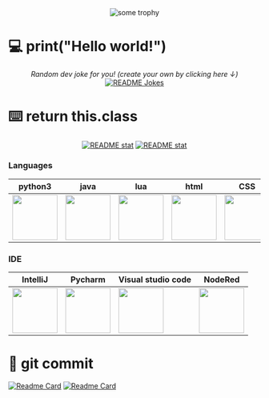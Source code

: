 <div align="center">
<a><img align="center" src="https://github-profile-trophy.vercel.app/?username=EagleOfFire&theme=monokai&rank=SSS,SS,S,AAA,AA,A,B,C&no-frame=true" alt="some trophy"></a>
</div>


# :computer: print("Hello world!")

<div align="center">
<i>Random dev joke for you! (create your own by clicking here ↓)</i><br>
<a href="https://readme-jokes.vercel.app"><img align="center" src="https://readme-jokes.vercel.app/api?bgColor=%23073b4c&textColor=%2306d6a0&aColor=%2306d6a0&borderColor=%2306d6a0" alt="README Jokes"></a>
</div>

# :keyboard: return this.class

<div align="center">
<a href="https://github-readme-stats.vercel.app/api"><img align="center" src="https://github-readme-stats.vercel.app/api?username=EagleOfFire&show_icons=true&theme=codeSTACKr" alt="README stat"></a>
<a href="https://github-readme-stats.vercel.app/api"><img align="center" src="https://github-readme-stats.vercel.app/api/top-langs/?username=EagleOfFire&hide=Cmake,MakeFile&theme=codeSTACKr" alt="README stat"></a>
</div>

### Languages

<div align="center">

| python3 | java | lua | html | CSS | javascript | VBA |
|---------|------|-----|------|-----|------------|-----|
|<a><img align="center" style='height: 90px;' src="https://s3.dualstack.us-east-2.amazonaws.com/pythondotorg-assets/media/files/python-logo-only.svg"></a>|<a><img align="center" style='height: 90px;' src="https://www.vectorlogo.zone/logos/java/java-vertical.svg"></a>|<a><img align="center" style='height: 90px;' src="https://www.vectorlogo.zone/logos/lua/lua-official.svg"></a>|<a><img align="center" style='height: 90px;' src="https://www.vectorlogo.zone/logos/w3_html5/w3_html5-icon.svg"></a>|<a><img align="center" style='height: 90px;' src="https://www.vectorlogo.zone/logos/w3_css/w3_css-icon.svg"></a>|<a><img align="center" style='height: 90px;' src="https://upload.wikimedia.org/wikipedia/commons/9/99/Unofficial_JavaScript_logo_2.svg"></a>|<a><img align="center" style='height: 90px;' src="https://www.vectorlogo.zone/logos/microsoft_vb/microsoft_vb-icon.svg"></a>|

</div>

### IDE

<div align="center">
 
| IntelliJ | Pycharm | Visual studio code | NodeRed |
|----------|---------|--------------------|---------|
|<a><img align="center" style='height: 90px;' src="https://upload.wikimedia.org/wikipedia/commons/9/9c/IntelliJ_IDEA_Icon.svg"></a>|<a><img align="center" style='height: 90px;' src="https://upload.wikimedia.org/wikipedia/commons/1/1d/PyCharm_Icon.svg"></a>|<a><img align="center" style='height: 90px;' src="https://www.vectorlogo.zone/logos/visualstudio_code/visualstudio_code-ar21.svg"></a>|<a><img align="center" style='height: 90px;' src="https://nodered.org/about/resources/media/node-red-hexagon.svg"></a>|

</div>

 # :floppy_disk: git commit

[![Readme Card](https://github-readme-stats.vercel.app/api/pin/?username=Eagleoffire&repo=LeetCode&theme=codeSTACKr)](https://github.com/EagleOfFire/LeetCode)
[![Readme Card](https://github-readme-stats.vercel.app/api/pin/?username=EagleOfFire&repo=ROS-voies-ninja-1.20.1&theme=codeSTACKr)](https://github.com/EagleOfFire/ROS-voies-ninja-1.20.1)
